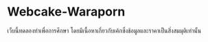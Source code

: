 # Webcake-Waraporn

เว็บนี้ทดลองทำเพื่อการศึกษา โดยมีเนื้อหาเกี่ยวกับเค้กซึ่งช้อมูลและราคาเป็นสิ่งสมมุติเท่านั้น